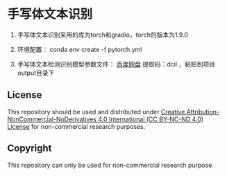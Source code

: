 # 手写体文本识别
1. 手写体文本识别采用的库为torch和gradio，torch的版本为1.9.0

2. 环境配置：
conda env create -f pytorch.yml

3. 手写体文本检测识别模型参数文件：
[百度网盘](https://pan.baidu.com/s/1uOw4pywJA_c3UaLj_Ja4dw?pwd=dcil 
) 提取码：dcil
，粘贴到项目output目录下

## License

This repository should be used and distributed under [Creative Attribution-NonCommercial-NoDerivatives 4.0 International (CC BY-NC-ND 4.0) License](https://creativecommons.org/licenses/by-nc-nd/4.0/) for non-commercial research purposes.

## Copyright
This repository can only be used for non-commercial research purpose.